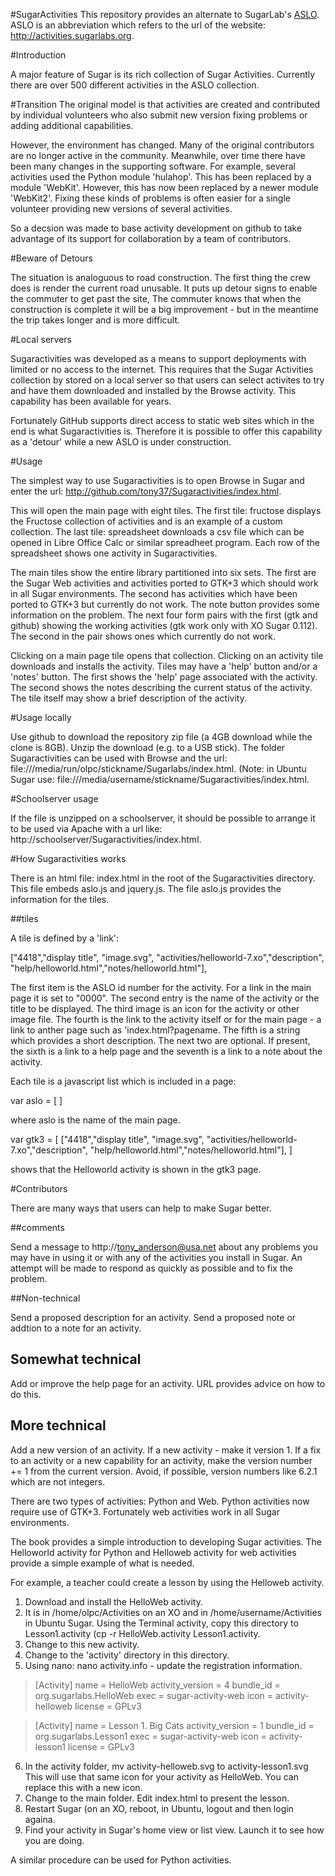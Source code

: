 #SugarActivities
This repository provides an alternate to SugarLab's  [ASLO](http://activities.sugarlabs.org). ASLO is an abbreviation which refers to the url of the website: http://activities.sugarlabs.org.

#Introduction

A major feature of Sugar is its rich collection of Sugar Activities. Currently there are over 500 different activities in the ASLO collection.

#Transition
The original model is that activities are created and contributed by individual volunteers who also submit new version fixing problems or adding additional capabilities.

However, the environment has changed. Many of the original contributors are no longer active in the community. Meanwhile, over time there have been many changes in the supporting software. For example, several activities used the Python module 'hulahop'. This has been replaced by a module 'WebKit'. However, this has now been replaced by a newer module 'WebKit2'. Fixing these kinds of problems is often easier for a single volunteer providing new versions of several activities. 

So a decsion was made to base activity development on github to take advantage of its support for collaboration by a team of contributors. 

#Beware of Detours

The situation is analoguous to road construction. The first thing the crew does is render the current road unusable. It puts up detour signs to enable the commuter to get past the site, The commuter knows that when the construction is complete it will be a big improvement - but in the meantime the trip takes longer and is more difficult.

#Local servers

Sugaractivities was developed as a means to support deployments with limited or no access to the internet. This requires that the Sugar Activities collection by stored on a local server so that users can select activites to try and have them downloaded and installed by the Browse activity. This capability has been available for years. 

Fortunately GitHub supports direct access to static web sites which in the end is what Sugaractivities is. Therefore it is possible to offer this capability as a 'detour' while a new ASLO is under construction.

#Usage

The simplest way to use Sugaractivities is to open Browse in Sugar and enter the url: http://github.com/tony37/Sugaractivities/index.html.

This will open the main page with eight tiles. The first tile: fructose displays the Fructose collection of activities and is an example of a custom collection. The last tile: spreadsheet downloads a csv file which can be opened in Libre Office Calc or similar spreadheet program. Each row of the spreadsheet shows one activity in Sugaractivities.

The main tiles show the entire library partitioned into six sets. The first are the Sugar Web activities and activities ported to GTK+3 which should work in all Sugar environments. The second has activities which have been ported to GTK+3 but currently do not work. The note button provides some information on the problem. The next four form pairs with the first (gtk and github) showing the working activities (gtk work only with XO Sugar 0.112). The second in the pair shows ones which currently do not work.

Clicking on a main page tile opens that collection. Clicking on an activity tile downloads and installs the activity. Tiles may have a 'help' button and/or a 'notes' button. The first shows the 'help' page associated with the activity. The second shows the notes describing the current status of the activity. The tile itself may show a brief description of the activity.

#Usage locally

Use github to download the repository zip file (a 4GB download while the clone is 8GB). Unzip the download (e.g. to a USB stick). The folder Sugaractivities can be used with Browse and the url: file:///media/run/olpc/stickname/Sugarlabs/index.html. (Note: in Ubuntu Sugar use: file:///media/username/stickname/Sugaractivities/index.html.

#Schoolserver usage

If the file is unzipped on a schoolserver, it should be possible to arrange it to be used via Apache with a url like: http://schoolserver/Sugaractivities/index.html.

#How Sugaractivities works

There is an html file: index.html in the root of the Sugaractivities directory. This file embeds aslo.js and jquery.js. The file aslo.js provides the information for the tiles.

##tiles

A tile is defined by a 'link':

["4418","display title", "image.svg", "activities/helloworld-7.xo","description", "help/helloworld.html","notes/helloworld.html"],

The first item is the ASLO id number for the activity. For a link in the main page it is set to "0000". The second entry is the name of the activity or the title to be displayed. The third image is an icon for the activity or other image file. The fourth is the link to the activity itself or for the main page - a link to anther page such as 'index.html?pagename.
The fifth is a string which provides a short description. The next two are optional. If present, the sixth is a link to a help page and the seventh is a link to a note about the activity.

Each tile is a javascript list which is included in a page:

var aslo = [
]

where aslo is the name of the main page.

var gtk3 = [
["4418","display title", "image.svg", "activities/helloworld-7.xo","description", "help/helloworld.html","notes/helloworld.html"],
]

shows that the Helloworld activity is shown in the gtk3 page.

#Contributors

There are many ways that users can help to make Sugar better.

##comments

Send a message to http://tony_anderson@usa.net about any problems you may have in using it or with any of the activities you install in Sugar.
An attempt will be made to respond as quickly as possible and to fix the problem.

##Non-technical

Send a proposed description for an activity.
Send a proposed note or addtion to a note for an activity.

## Somewhat technical
Add or improve the help page for an activity. URL provides advice on how to do this.

## More technical
Add a new version of an activity. If a new activity - make it version 1. If a fix to an activity or a new capability for an activity, make the version number += 1 from the current version. Avoid, if possible, version numbers like 6.2.1 which are not integers.  

There are two types of activities: Python and Web. Python activities now require use of GTK+3. Fortunately web activities work in all Sugar environments. 

The book provides a simple introduction to developing Sugar activities. The Helloworld activity for Python and Helloweb activity for web activities provide a simple example of what is needed. 

For example, a teacher could create a lesson by using the Helloweb activity. 

1. Download and install the HelloWeb activity.
2. It is in /home/olpc/Activities on an XO and in /home/username/Activities in Ubuntu Sugar. Using the Terminal activity, copy this directory to Lesson1.activity (cp -r HelloWeb.activity Lesson1.activity.
3. Change to this new activity.
4. Change to the 'activity' directory in this directory.
5. Using nano: nano activity.info - update the registration information.

>[Activity]
name = HelloWeb
activity_version = 4
bundle_id = org.sugarlabs.HelloWeb
exec = sugar-activity-web
icon = activity-helloweb
license = GPLv3

>[Activity]
name = Lesson 1. Big Cats
activity_version = 1
bundle_id = org.sugarlabs.Lesson1
exec = sugar-activity-web
icon = activity-lesson1
license = GPLv3

6. In the activity folder, mv activity-helloweb.svg to activity-lesson1.svg This will use that same icon for your activity as HelloWeb. You can replace this with a new icon.
7. Change to the main folder. Edit index.html to present the lesson. 
8. Restart Sugar (on an XO, reboot, in Ubuntu, logout and then login againa.
8. Find your activity in Sugar's home view or list view. Launch it to see how you are doing.

A similar procedure can be used for Python activities.

